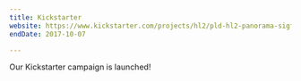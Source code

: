 ```yaml
---
title: Kickstarter
website: https://www.kickstarter.com/projects/hl2/pld-hl2-panorama-sigfox-lorawan-iot-device-saas-pl?ref=events
endDate: 2017-10-07

---
```


Our Kickstarter campaign is launched!

